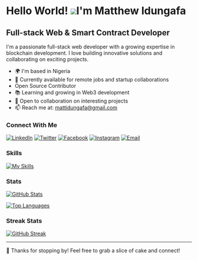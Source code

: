 Hello World! ![](https://user-images.githubusercontent.com/18350557/176309783-0785949b-9127-417c-8b55-ab5a4333674e.gif)I'm Matthew Idungafa
======================================================================================================================================

Full-stack Web & Smart Contract Developer
-------------------------------------------------------------

I'm a passionate full-stack web developer with a growing expertise in blockchain development. I love building innovative solutions and collaborating on exciting projects.

* 🌍 I'm based in Nigeria
* 💼 Currently available for remote jobs and startup collaborations
* Open Source Contributor
* 📚 Learning and growing in Web3 development
* 🤝 Open to collaboration on interesting projects
* 📫 Reach me at: mattidungafa@gmail.com

### Connect With Me

[![LinkedIn](https://img.shields.io/badge/-LinkedIn-0077B5?style=flat&logo=linkedin&logoColor=white)](https://www.linkedin.com/in/matthew-idungafa/)
[![Twitter](https://img.shields.io/badge/-Twitter-1DA1F2?style=flat&logo=twitter&logoColor=white)](https://x.com/Kemsguy7)
[![Facebook](https://img.shields.io/badge/-Facebook-1877F2?style=flat&logo=facebook&logoColor=white)](https://web.facebook.com/matthew.idungafa.7)
[![Instagram](https://img.shields.io/badge/-Instagram-E4405F?style=flat&logo=instagram&logoColor=white)](https://www.instagram.com/kemsguy7)
[![Email](https://img.shields.io/badge/-Email-D14836?style=flat&logo=gmail&logoColor=white)](mailto:mattidungafa@gmail.com)

### Skills

[![My Skills](https://skillicons.dev/icons?i=js,html,css,react,nodejs,express,mongodb,solidity,php,ocaml,mysql,git)](https://skillicons.dev)

### Stats

[![GitHub Stats](https://github-readme-stats.vercel.app/api?username=Kemsguy7&show_icons=true&theme=transparent)](https://github.com/anuraghazra/github-readme-stats)

[![Top Languages](https://github-readme-stats.vercel.app/api/top-langs/?username=Kemsguy7&langs_count=8&layout=compact&theme=transparent)](https://github.com/anuraghazra/github-readme-stats)

### Streak Stats

[![GitHub Streak](https://github-readme-streak-stats.herokuapp.com/?user=Kemsguy7&show_icons=true&theme=transparent)](http://www.github.com/Kemsguy7)

---

🎂 Thanks for stopping by! Feel free to grab a slice of cake and connect!
